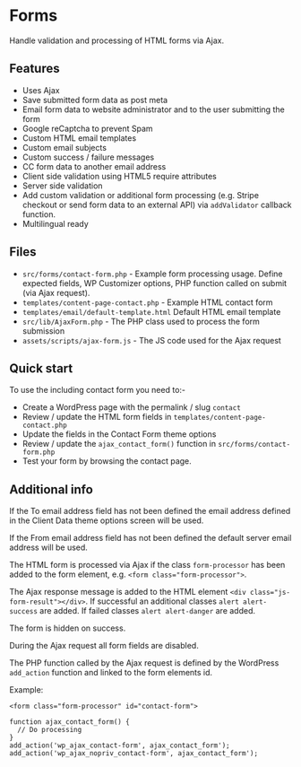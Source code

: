# Forms

Handle validation and processing of HTML forms via Ajax.

## Features
- Uses Ajax
- Save submitted form data as post meta
- Email form data to website administrator and to the user submitting the form
- Google reCaptcha to prevent Spam
- Custom HTML email templates
- Custom email subjects
- Custom success / failure messages
- CC form data to another email address
- Client side validation using HTML5 require attributes
- Server side validation
- Add custom validation or additional form processing (e.g. Stripe checkout or send form data to an external API) via ``addValidator`` callback function.
- Multilingual ready

## Files
- `src/forms/contact-form.php` - Example form processing usage. Define expected fields, WP Customizer options, PHP function called on submit (via Ajax request).
- `templates/content-page-contact.php` - Example HTML contact form
- `templates/email/default-template.html` Default HTML email template
- `src/lib/AjaxForm.php` - The PHP class used to process the form submission
- `assets/scripts/ajax-form.js` - The JS code used for the Ajax request

## Quick start

To use the including contact form you need to:-

- Create a WordPress page with the permalink / slug `contact`
- Review / update the HTML form fields in ``templates/content-page-contact.php``
- Update the fields in the Contact Form theme options
- Review / update the ``ajax_contact_form()`` function in ``src/forms/contact-form.php``
- Test your form by browsing the contact page.

## Additional info

If the To email address field has not been defined the email address defined in the Client Data theme options screen will be used.

If the From email address field has not been defined the default server email address will be used.

The HTML form is processed via Ajax if the class ``form-processor`` has been added to the form element, e.g. ``<form class="form-processor">``.

The Ajax response message is added to the HTML element ``<div class="js-form-result"></div>``. If successful an additional classes ``alert alert-success`` are added. If failed classes ``alert alert-danger`` are added.

The form is hidden on success.

During the Ajax request all form fields are disabled.

The PHP function called by the Ajax request is defined by the WordPress ``add_action`` function and linked to the form elements id.

Example:

``<form class="form-processor" id="contact-form">``

```
function ajax_contact_form() {
  // Do processing
}
add_action('wp_ajax_contact-form', ajax_contact_form');
add_action('wp_ajax_nopriv_contact-form', ajax_contact_form');
```

